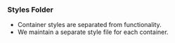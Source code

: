 ### Styles Folder
* Container styles are separated from functionality.
* We maintain a separate style file for each container.